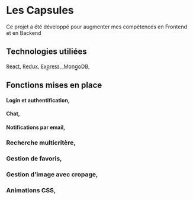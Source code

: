 # Les Capsules

Ce projet a été développé pour augmenter mes compétences en Frontend et en Backend

## Technologies utiliées

R̲e̲a̲c̲t̲,
R̲e̲d̲u̲x̲,
E̲x̲p̲r̲e̲s̲s̲, ̲
̲M̲o̲n̲g̲o̲D̲B̲,

## Fonctions mises en place

#### Login et authentification,
#### Chat,
#### Notifications par email,
### Recherche multicritère,
### Gestion de favoris,
### Gestion d'image avec cropage,
### Animations CSS,